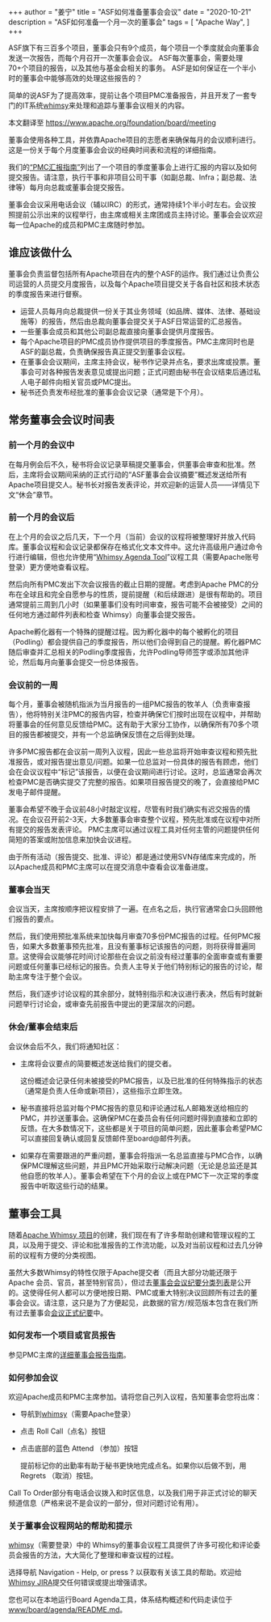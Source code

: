 +++
author = "姜宁"
title = "ASF如何准备董事会会议"
date = "2020-10-21"
description = "ASF如何准备一个月一次的董事会"
tags = [
    "Apache Way",
]
+++

ASF旗下有三百多个项目，董事会只有9个成员，每个项目一个季度就会向董事会发送一次报告，而每个月召开一次董事会会议。
ASF每次董事会，需要处理70+个项目的报告，以及其他与基金会相关的事务。 ASF是如何保证在一个半小时的董事会中能够高效的处理这些报告的？

简单的说ASF为了提高效率，提前让各个项目PMC准备报告，并且开发了一套专门的IT系统[whimsy](https://whimsy.apache.org/board/agenda/)来处理和追踪与董事会议相关的内容。

本文翻译至 https://www.apache.org/foundation/board/meeting

董事会使用各种工具，并依靠Apache项目的志愿者来确保每月的会议顺利进行。这是一份关于每个月度董事会会议的经典时间表和流程的详细指南。

我们的[“PMC汇报指南”](https://www.apache.org/foundation/board/reporting)列出了一个项目的季度董事会上进行汇报的内容以及如何提交报告。请注意，执行干事和非项目公司干事（如副总裁、Infra；副总裁、法律等）每月向总裁或董事会提交报告。

董事会会议采用电话会议（辅以IRC）的形式，通常持续1个半小时左右。会议按照提前公示出来的议程举行，由主席或相关主席团成员主持讨论。董事会会议欢迎每一位Apache的成员和PMC主席随时参加。



## 谁应该做什么

董事会负责监督包括所有Apache项目在内的整个ASF的运作。我们通过让负责公司运营的人员提交月度报告，以及每个Apache项目提交关于各自社区和技术状态的季度报告来进行督察。

- 运营人员每月向总裁提供一份关于其业务领域（如品牌、媒体、法律、基础设施等）的报告，然后由总裁向董事会提交关于ASF日常运营的汇总报告。
- 一些董事会成员和其他公司副总裁直接向董事会提供月度报告。
- 每个Apache项目的PMC成员协作提供项目的季度报告。PMC主席同时也是ASF的副总裁，负责确保报告真正提交到董事会议程。
- 在董事会会议期间，主席主持会议，秘书作记录并点名，要求出席或投票。董事会可对各种报告发表意见或提出问题；正式问题由秘书在会议结束后通过私人电子邮件向相关官员或PMC提出。
- 秘书还负责发布经批准的董事会会议记录（通常是下个月）。

## 常务董事会会议时间表

### 前一个月的会议中

在每月例会后不久，秘书将会议记录草稿提交董事会，供董事会审查和批准。然后，主席将会议期间采纳的正式行动的“ASF董事会会议摘要”概述发送给所有Apache项目提交人。秘书长对报告发表评论，并欢迎新的运营人员——详情见下文“休会”章节。

### 前一个月的会议后

在上个月的会议之后几天，下一个月（当前）会议的议程将被整理好并放入代码库。董事会议程和会议记录都保存在格式化文本文件中。这允许高级用户通过命令行进行编辑，但也允许使用“[Whimsy Agenda Tool](https://whimsy.apache.org/board/agenda/)”议程工具（需要Apache账号登录）更方便地查看议程。

然后向所有PMC发出下次会议报告的截止日期的提醒。考虑到Apache PMC的分布在全球且和完全自愿参与的性质，提前提醒（和后续跟进）是很有帮助的。项目通常提前三周到几小时（如果董事们没有时间审查，报告可能不会被接受）之间的任何地方通过邮件列表和检查 Whimsy）向董事会提交报告。

Apache孵化器有一个特殊的提醒过程。因为孵化器中的每个被孵化的项目（Podling）都会提供自己的季度报告，所以他们会得到自己的提醒。孵化器PMC随后审查并汇总相关的Podling季度报告，允许Podling导师签字或添加其他评论，然后每月向董事会提交一份总体报告。

### 会议前的一周

每个月，董事会被随机指派为当月报告的一组PMC报告的牧羊人（负责审查报告），他将特别关注PMC的报告内容，检查并确保它们按时出现在议程中，并帮助将董事会的任何意见反馈给PMC。这有助于大家分工协作，以确保所有70多个项目的报告都被提交，并有一个总监确保反馈在之后得到处理。

许多PMC报告都在会议前一周列入议程，因此一些总监将开始审查议程和预先批准报告，或对报告提出意见/问题。如果一位总监对一份具体的报告有顾虑，他们会在会议议程中“标记”该报告，以便在会议期间进行讨论。这时，总监通常会再次检查PMC是否确实提交了完整的报告。如果项目报告提交的晚了，会直接给PMC发电子邮件提醒。

董事会希望不晚于会议前48小时敲定议程，尽管有时我们确实有迟交报告的情况。在会议召开前2-3天，大多数董事会审查整个议程，预先批准或在议程中对所有提交的报告发表评论。 PMC主席可以通过议程工具对任何主管的问题提供任何简短的答案或附加信息来加快会议进程。

由于所有活动（报告提交、批准、评论）都是通过使用SVN存储库来完成的，所以Apache成员和PMC主席可以在提交消息中查看会议准备进度。

### 董事会当天

会议当天，主席按顺序把议程安排了一遍。在点名之后，执行官通常会口头回顾他们报告的要点。

然后，我们使用预批准系统来加快每月审查70多份PMC报告的过程。任何PMC报告，如果大多数董事预先批准，且没有董事标记该报告的问题，则将获得普遍同意。这使得会议能够花时间讨论那些在会议之前没有经过董事的全面审查或有重要问题或任何董事已经标记的报告。负责人主导关于他们特别标记的报告的讨论，帮助主席专注于整个会议。

然后，我们逐步讨论议程的其余部分，就特别指示和决议进行表决，然后有时就新问题举行讨论会，或审查先前报告中提出的更深层次的问题。

### 休会/董事会结束后

会议休会后不久，我们将通知社区：

- 主席将会议要点的简要概述发送给我们的提交者。

  这份概述会记录任何未被接受的PMC报告，以及已批准的任何特殊指示的状态（通常是负责人任命或新项目），这些指示立即生效。

- 秘书直接将总监对每个PMC报告的意见和评论通过私人邮箱发送给相应的PMC，并抄送董事会。这确保PMC在委员会有任何问题时得到直接和立即的反馈。在大多数情况下，这些都是关于项目的简单问题，因此董事会希望PMC可以直接回复确认或回复反馈邮件至board@邮件列表。

- 如果存在需要跟进的严重问题，董事会将指派一名总监直接与PMC合作，以确保PMC理解这些问题，并且PMC开始采取行动解决问题（无论是总监还是其他自愿的牧羊人）。董事会希望在下个月的会议上或在PMC下一次正常的季度报告中听取这些行动的结果。

## 董事会工具

随着[Apache Whimsy 项目](https://whimsy.apache.org/)的创建，我们现在有了许多帮助创建和管理议程的工具，以及用于提交、评论和批准报告的工作流功能，以及对当前议程和过去几分钟前的议程有方便的分类视图。

虽然大多数Whimsy的特性仅限于Apache提交者（而且大部分功能还限于Apache 会员、官员，甚至特别官员），但过去[董事会会议纪要分类列表](https://whimsy.apache.org/board/minutes/)是公开的。这使得任何人都可以方便地按日期、PMC或重大特别决议回顾所有过去的董事会会议。请注意，这只是为了方便起见，此数据的官方/规范版本包含在我们所有过去董事会[会议正式纪要](https://www.apache.org/foundation/board/calendar.html)中。

### 如何发布一个项目或官员报告

参见PMC主席的[详细董事会报告指南](https://www.apache.org/foundation/board/reporting#how)。

### 如何参加会议

欢迎Apache成员和PMC主席参加。请将您自己列入议程，告知董事会您将出席：

- 导航到[whimsy](https://whimsy.apache.org/board/agenda/)（需要Apache登录）

- 点击 Roll Call（点名）按钮

- 点击底部的蓝色 Attend （参加）按钮

  提前标记你的出勤率有助于秘书更快地完成点名。如果你以后做不到，用 Regrets （取消）按钮。

Call To Order部分有电话会议拨入和时区信息，以及我们用于非正式讨论的聊天频道信息（严格来说不是会议的一部分，但对问题讨论有用）。

### 关于董事会议程网站的帮助和提示

[whimsy](https://whimsy.apache.org/board/agenda/)（需要登录）中的 Whimsy的董事会议程工具提供了许多可视化和评论委员会报告的方法，大大简化了整理和审查议程的过程。

选择导航 Navigation - Help, or press ? 以获取有关该工具的帮助。欢迎给[Whimsy JIRA](https://issues.apache.org/jira/projects/WHIMSY)提交任何错误或提出增强请求。

您也可以在本地运行Board Agenda工具，体系结构概述和代码走读位于[www/board/agenda/README.md](https://github.com/apache/whimsy/blob/master/www/board/agenda/README.md)。

